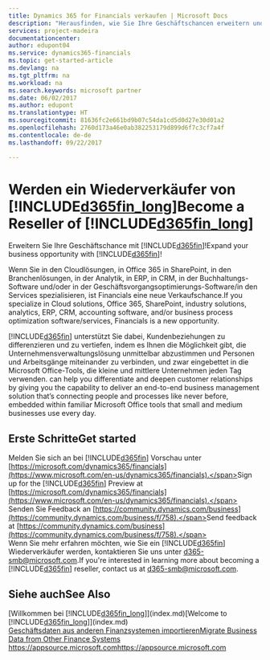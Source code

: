 ```yaml
---
title: Dynamics 365 for Financials verkaufen | Microsoft Docs
description: "Herausfinden, wie Sie Ihre Geschäftschancen erweitern und ein Microsoft Partner und Dynamics 365 for Financials Wiederverkäufer werden."
services: project-madeira
documentationcenter: 
author: edupont04
ms.service: dynamics365-financials
ms.topic: get-started-article
ms.devlang: na
ms.tgt_pltfrm: na
ms.workload: na
ms.search.keywords: microsoft partner
ms.date: 06/02/2017
ms.author: edupont
ms.translationtype: HT
ms.sourcegitcommit: 81636fc2e661bd9b07c54da1cd5d0d27e30d01a2
ms.openlocfilehash: 2760d173a46e0ab382253179d899d6f7c3cf7a4f
ms.contentlocale: de-de
ms.lasthandoff: 09/22/2017

---
```

# <a name="become-a-reseller-of-included365finlongincludesd365finlongmdmd"></a><span data-ttu-id="54a3a-103">Werden ein Wiederverkäufer von [!INCLUDE[d365fin_long](includes/d365fin_long_md.md)]</span><span class="sxs-lookup"><span data-stu-id="54a3a-103">Become a Reseller of [!INCLUDE[d365fin_long](includes/d365fin_long_md.md)]</span></span>
<span data-ttu-id="54a3a-104">Erweitern Sie Ihre Geschäftschance mit [!INCLUDE[d365fin](includes/d365fin_md.md)]!</span><span class="sxs-lookup"><span data-stu-id="54a3a-104">Expand your business opportunity with [!INCLUDE[d365fin](includes/d365fin_md.md)]!</span></span>  

<span data-ttu-id="54a3a-105">Wenn Sie in den Cloudlösungen, in Office 365 in SharePoint, in den Branchenlösungen, in der Analytik, in ERP, in CRM, in der Buchhaltungs-Software und/oder in der Geschäftsvorgangsoptimierungs-Software/in den Services spezialisieren, ist Financials eine neue Verkaufschance.</span><span class="sxs-lookup"><span data-stu-id="54a3a-105">If you specialize in Cloud solutions, Office 365, SharePoint, industry solutions, analytics, ERP, CRM, accounting software, and/or business process optimization software/services, Financials is a new opportunity.</span></span>   

[!INCLUDE[d365fin](includes/d365fin_md.md)]<span data-ttu-id="54a3a-106"> unterstützt Sie dabei, Kundenbeziehungen zu differenzieren und zu vertiefen, indem es Ihnen die Möglichkeit gibt, die Unternehmensverwaltungslösung unmittelbar abzustimmen und Personen und Arbeitsgänge miteinander zu verbinden, und zwar eingebettet in die Microsoft Office-Tools, die kleine und mittlere Unternehmen jeden Tag verwenden.</span><span class="sxs-lookup"><span data-stu-id="54a3a-106"> can help you differentiate and deepen customer relationships by giving you the capability to deliver an end-to-end business management solution that’s connecting people and processes like never before, embedded within familiar Microsoft Office tools that small and medium businesses use every day.</span></span>  

## <a name="get-started"></a><span data-ttu-id="54a3a-107">Erste Schritte</span><span class="sxs-lookup"><span data-stu-id="54a3a-107">Get started</span></span>
<span data-ttu-id="54a3a-108">Melden Sie sich an bei [!INCLUDE[d365fin](includes/d365fin_md.md)] Vorschau unter [https://microsoft.com/dynamics365/financials](https://www.microsoft.com/en-us/dynamics365/financials).</span><span class="sxs-lookup"><span data-stu-id="54a3a-108">Sign up for the [!INCLUDE[d365fin](includes/d365fin_md.md)] Preview at [https://microsoft.com/dynamics365/financials](https://www.microsoft.com/en-us/dynamics365/financials).</span></span>  
<span data-ttu-id="54a3a-109">Senden Sie Feedback an [https://community.dynamics.com/business](https://community.dynamics.com/business/f/758).</span><span class="sxs-lookup"><span data-stu-id="54a3a-109">Send feedback at [https://community.dynamics.com/business](https://community.dynamics.com/business/f/758).</span></span>  
<span data-ttu-id="54a3a-110">Wenn Sie mehr erfahren möchten, wie Sie ein [!INCLUDE[d365fin](includes/d365fin_md.md)] Wiederverkäufer werden, kontaktieren Sie uns unter [d365-smb@microsoft.com](mailto:d365-smb@microsoft.com).</span><span class="sxs-lookup"><span data-stu-id="54a3a-110">If you're interested in learning more about becoming a [!INCLUDE[d365fin](includes/d365fin_md.md)] reseller, contact us at [d365-smb@microsoft.com](mailto:d365-smb@microsoft.com).</span></span>  

## <a name="see-also"></a><span data-ttu-id="54a3a-111">Siehe auch</span><span class="sxs-lookup"><span data-stu-id="54a3a-111">See Also</span></span>
<span data-ttu-id="54a3a-112">[Willkommen bei [!INCLUDE[d365fin_long](includes/d365fin_long_md.md)]](index.md)</span><span class="sxs-lookup"><span data-stu-id="54a3a-112">[Welcome to [!INCLUDE[d365fin_long](includes/d365fin_long_md.md)]](index.md)</span></span>  
[<span data-ttu-id="54a3a-113">Geschäftsdaten aus anderen Finanzsystemen importieren</span><span class="sxs-lookup"><span data-stu-id="54a3a-113">Migrate Business Data from Other Finance Systems</span></span>](upload-data.md)  
[<span data-ttu-id="54a3a-114">https://appsource.microsoft.com</span><span class="sxs-lookup"><span data-stu-id="54a3a-114">https://appsource.microsoft.com</span></span>](https://appsource.microsoft.com/en-us/?product=project-madeira)  

